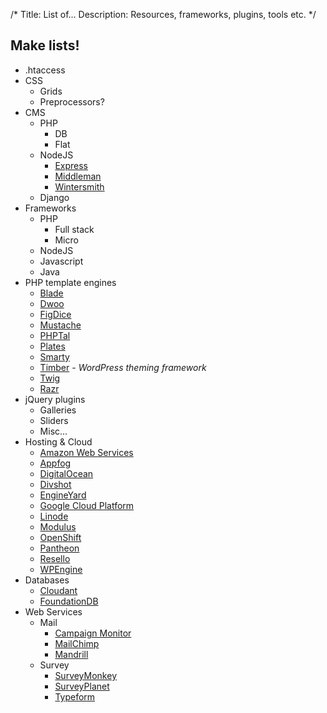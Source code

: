 /*
Title: List of&hellip;
Description: Resources, frameworks, plugins, tools etc.
*/


## Make lists!

- .htaccess
- CSS
	- Grids
	- Preprocessors?
- CMS
	- PHP
		- DB
		- Flat
	- NodeJS
		- [Express](http://expressjs.com/)
		- [Middleman](http://middlemanapp.com/)
		- [Wintersmith](http://wintersmith.io/)
	- Django
- Frameworks
	- PHP
		- Full stack
		- Micro
	- NodeJS
	- Javascript
	- Java
- PHP template engines
	- [Blade](http://laravel.com/docs/4.2/templates)
	- [Dwoo](http://dwoo.org/)
	- [FigDice](http://www.figdice.org/)
	- [Mustache](http://mustache.github.io/)
	- [PHPTal](http://phptal.org/)
	- [Plates](http://platesphp.com/)
	- [Smarty](http://www.smarty.net/)
	- [Timber](http://upstatement.com/timber/) - *WordPress theming framework*
	- [Twig](http://twig.sensiolabs.org/)
	- [Razr](https://github.com/pagekit/razr)
- jQuery plugins
	- Galleries
	- Sliders
	- Misc...
- Hosting &amp; Cloud
	- [Amazon Web Services](http://aws.amazon.com/)
	- [Appfog](https://www.appfog.com/)
	- [DigitalOcean](https://www.digitalocean.com/)
	- [Divshot](http://www.divshot.com/)
	- [EngineYard](https://www.engineyard.com/)
	- [Google Cloud Platform](https://cloud.google.com/)
	- [Linode](https://www.linode.com/)
	- [Modulus](https://modulus.io/)
	- [OpenShift](https://www.openshift.com/)
	- [Pantheon](https://www.getpantheon.com/)
	- [Resello](https://www.resello.com/)
	- [WPEngine](http://wpengine.com/)
- Databases
	- [Cloudant](https://cloudant.com/)
	- [FoundationDB](https://foundationdb.com/)
- Web Services
	- Mail
		- [Campaign Monitor](https://www.campaignmonitor.com/)
		- [MailChimp](http://mailchimp.com/)
		- [Mandrill](https://www.mandrill.com/)
	- Survey
		- [SurveyMonkey](https://surveymonkey.com/)
		- [SurveyPlanet](https://www.surveyplanet.com/)
		- [Typeform](http://www.typeform.com/)
